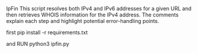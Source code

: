 IpFin
This script resolves both IPv4 and IPv6 addresses for a given URL and then retrieves WHOIS information for the IPv4 address. The comments explain each step and highlight potential error-handling points.

first 
pip install -r requirements.txt

and RUN
python3 ipfin.py

